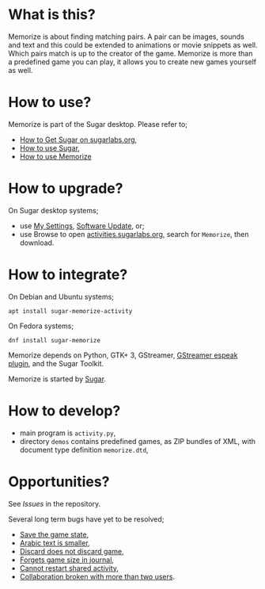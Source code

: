 What is this?
=============

Memorize is about finding matching pairs.  A pair can be images, sounds and text and this could be extended to animations or movie snippets as well.  Which pairs match is up to the creator of the game.  Memorize is more than a predefined game you can play, it allows you to create new games yourself as well.

How to use?
===========

Memorize is part of the Sugar desktop.  Please refer to;

* [How to Get Sugar on sugarlabs.org](https://sugarlabs.org/),
* [How to use Sugar](https://help.sugarlabs.org/),
* [How to use Memorize](https://help.sugarlabs.org/en/memorize.html)

How to upgrade?
===============

On Sugar desktop systems;
* use [My Settings](https://help.sugarlabs.org/en/my_settings.html), [Software Update](https://help.sugarlabs.org/en/my_settings.html#software-update), or;
* use Browse to open [activities.sugarlabs.org](https://activities.sugarlabs.org/), search for `Memorize`, then download.

How to integrate?
=================

On Debian and Ubuntu systems;

```
apt install sugar-memorize-activity
```

On Fedora systems;

```
dnf install sugar-memorize
```

Memorize depends on Python, GTK+ 3, GStreamer, [GStreamer espeak plugin](https://github.com/sugarlabs/gst-plugins-espeak), and the Sugar Toolkit.

Memorize is started by [Sugar](https://github.com/sugarlabs/sugar).

How to develop?
===============

* main program is `activity.py`,
* directory `demos` contains predefined games, as ZIP bundles of XML, with document type definition `memorize.dtd`,

Opportunities?
==============

See _Issues_ in the repository.

Several long term bugs have yet to be resolved;

* [Save the game state](https://bugs.sugarlabs.org/ticket/4373),
* [Arabic text is smaller](https://bugs.sugarlabs.org/ticket/1881),
* [Discard does not discard game](https://bugs.sugarlabs.org/ticket/3154),
* [Forgets game size in journal](https://bugs.sugarlabs.org/ticket/3754),
* [Cannot restart shared activity](https://bugs.sugarlabs.org/ticket/4453),
* [Collaboration broken with more than two users](https://bugs.sugarlabs.org/ticket/4719).
